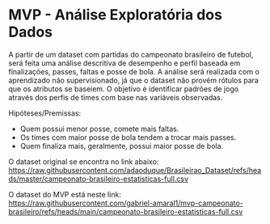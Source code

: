 # MVP - Análise Exploratória dos Dados

A partir de um dataset com partidas do campeonato brasileiro de futebol, será feita uma análise descritiva de desempenho e perfil baseada em finalizações, passes, faltas e posse de bola.
A análise será realizada com o aprendizado não supervisionado, já que o dataset não provém rótulos para que os atributos se baseiem. O objetivo é identificar padrões de jogo através dos perfis de times com base nas variáveis observadas.

Hipóteses/Premissas:
- Quem possui menor posse, comete mais faltas.
- Os times com maior posse de bola tendem a trocar mais passes.
- Quem finaliza mais, geralmente, possui maior posse de bola.

O dataset original se encontra no link abaixo:
https://raw.githubusercontent.com/adaoduque/Brasileirao_Dataset/refs/heads/master/campeonato-brasileiro-estatisticas-full.csv

O dataset do MVP está neste link:
https://raw.githubusercontent.com/gabriel-amaral1/mvp-campeonato-brasileiro/refs/heads/main/campeonato-brasileiro-estatisticas-full.csv
